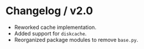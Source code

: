 # Changelog / v2.0

- Reworked cache implementation.
- Added support for `diskcache`.
- Reorganized package modules to remove `base.py`.
